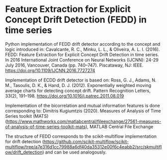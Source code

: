 # Feature Extraction for Explicit Concept Drift Detection (FEDD) in time series

Python implementation of FEDD drift detector according to the concept and logic introduced in: 
Cavalcante, R. C., Minku, L. L., & Oliveira, A. L. I. (2016). FEDD: Feature Extraction for Explicit Concept Drift Detection in time series. In 2016 International Joint Conference on Neural Networks (IJCNN): 24-29 July 2016, Vancouver, Canada (pp. 740–747). Piscataway, NJ: IEEE. https://doi.org/10.1109/IJCNN.2016.7727274

Implementation of ECDD drift detector is based on:
Ross, G. J., Adams, N. M., Tasoulis, D. K., & Hand, D. J. (2012). Exponentially weighted moving average charts for detecting concept drift. Pattern Recognition Letters, 33(2), 191–198. https://doi.org/10.1016/j.patrec.2011.08.019

Implementation of the bicorrelation and mutual information features is done corresponding to:
Dimitris Kugiumtzis (2020). Measures of Analysis of Time Series toolkit (MATS) (https://www.mathworks.com/matlabcentral/fileexchange/27561-measures-of-analysis-of-time-series-toolkit-mats), MATLAB Central File Exchange

The structure of FEDD corresponds to the scikit-multiflow implementation for drift detection (https://github.com/scikit-multiflow/scikit-multiflow/tree/a7e316d1cc79988a6df40da35312e00f6c4eabb2/src/skmultiflow/drift_detection) and can be used analogously.
